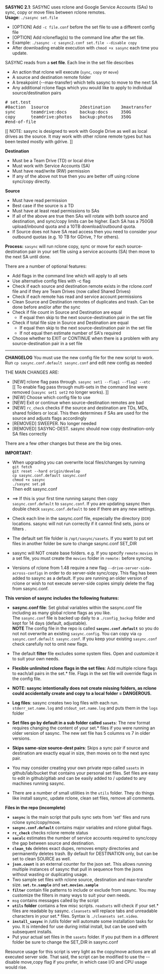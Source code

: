 **SASYNC 2.1**:   SASYNC uses rclone and Google Service Accounts (SAs) to sync, copy or move files between rclone remotes.  
**Usage**:  `./sasync set.file`
- [OPTION] Add `-c file.conf` before the set file to use a different config file  
- [OPTION] Add rcloneflag(s) to the command line after the set file.
- Example: `./sasync -c sasync2.conf set.file --disable copy`
- After downloading enable execution with `chmod +x sasync` each time you update.  

SASYNC reads from a **set file**. Each line in the set file describes 
- An action that rclone will execute (`sync`, `copy` or `move`)
- A source and destination remote folder
- A breakpoint (--max-transfer) which tells sasync to move to the next SA
- Any additional rclone flags which you would like to apply to individual source/destination pairs
<pre>
# set.test
#0action  1source            2destination    3maxtransfer   4rcloneflags
sync      teamdrive:docs     backup:docs     350G
copy      teamdrive:photos   backup:photos   350G           --transfers=8
#end-of-file
</pre>

[[ NOTE: sasync is designed to work with Google Drive as well as local drives as the source. It may work with other rclone remote types but has been tested mostly with gdrive. ]]

**Destination** 
- Must be a Team Drive (TD) or local drive
- Must work with Service Accounts (SA) 
- Must have read/write (RW) permission
- If any of the above not true then you are better off using rclone sync/copy directly.

**Source** 
- Must have read permission 
- Best case if the source is a TD
- Must have at least read permissions to SAs
- If all of the above are true then SAs will rotate with both source and destination, and sync/copy limits can be higher. Each SA has a 750GB upload/inbound quota and a 10TB download/outbound quota.
- If Source does not have SA read access then you need to consider your outbound quotas (e.g. 10 TB for GDrive, ? for others).

**Process:**  `sasync` will run rclone copy, sync or move for each source-destination pair in your set file using a service accounts (SA)
then move to the next SA until done.

There are a number of optional features:
- Add flags in the command line which will apply to all sets
- Use alternative config files with -c flag
- Check if each source and destination remote exists in the rclone.conf file and if they are Team Drives (now called Shared Drives)
- Check if each remote has read and service account permissions
- Clean Source and Destination remotes of duplicates and trash. Can be done before and/or after the sync
- Check if file count in Source and Destination are equal
  - If equal then skip to the next source-destination pair in the set file
- Check if total file size in Source and Destination are equal
  - If equal then skip to the next source-destination pair in the set file
  - If not equal then estimate number of SA's required
- Choose whether to EXIT or CONTINUE when there is a problem with any source-destination pair in a set file


---
**CHANGELOG**
You must use the new config file for the new script to work. Run `cp sasync.conf.default sasync.conf` and edit new config as needed    

THE MAIN CHANGES ARE:    
- [NEW] rclone flag pass through. `sasync set1 --flag1 --flag2 --etc`  
   [[ To enable flag pass through multi-sets in the command line were removed (`sasync set1 set2` no longer works). ]]    
- [NEW] Choose which config file to use
- [NEW] Exit or continue when source-destination remotes are bad
- [NEW] `rc_check` checks if the source and destination are TDs, MDs, shared folders or local. This then determines if SAs are used for the source and adjusts flags accordingly
- [REMOVED] SWEEPER. No longer needed   
- [REMOVED] SASYNC-DEST. sasync should now copy destination-only SA files correctly     

There are a few other changes but these are the big ones.    

**IMPORTANT**:   

- When upgrading you can overwrite local files/changes by running  
  `git fetch`  
  `git reset --hard origin/develop`  
  `cp sasync.conf.default sasync.conf`  
  `chmod +x sasync`  
  `./sasync set.p8`  
  Then edit sasync.conf 

- ==>  If this is your first time running sasync then copy `sasync.conf.default` to `sasync.conf`. If you are updating sasync then double check `sasync.conf.default` to see if there are any new settings.   

- Check each line in the sasync.conf file, especially the directory (`DIR`) locations. sasync will not run correctly if it cannot find sets, jsons or filters .    

- The default set file folder is `/opt/sasync/sasets`. If you want to put set files in another folder be sure to change sasync.conf SET_DIR    

- sasync will NOT create base folders. e.g. If you specify `remote:movies` in a set file, you must create the `movies` folder in `remote:` before syncing.    

- Versions of rclone from 1.48 require a new flag `--drive-server-side-across-configs` in order to do server-side sync/copy. This flag has been added to sasync as a default. If you are running an older version of rclone or wish to not execute server-side copies simply delete the flag from sasync.conf.  

**This version of sasync includes the following features:**

*  **sasync.conf file**:  Set global variables within the sasync.conf file including as many global rclone flags as you like.   
The `sasync.conf` file is backed up daily to a `./config_backup` folder and kept for 14 days (default, adjustable).    
**NOTE** The config file in the repo is called **`sasync.conf.default`** so you do not not overwrite an existing `sasync.config`.
You can copy via `cp sasync.conf.default sasync.conf`. If you keep your existing `sasync.conf` check carefully not to omit new flags.     
*  The default **filter** file excludes some system files. Open and customize it to suit your own needs.

*  **Flexible unlimited rclone flags in the set files**:  Add multiple rclone flags to each/all pairs in the set.* file. Flags in the set file will override
flags in the config file.

* **NOTE: sasync intentionally does not create missing folders, as rclone could accidentally create and copy to a local folder = DANGEROUS.**

*  **Log files**:  sasync creates two log files with each run. `stderr_set.name.log` and `stdout_set.name.log` and puts them in the `logs` folder

*  **Set files go by default in a sub folder called `sasets`**:  The new format requires changing the content of your set.* files if you were
running an older version of sasync.  The new set file has 5 columns vs 7 in older versions.

*  **Skips same-size source-dest pairs**:  Skips a sync pair if source and destination are exactly equal in size, then moves on to the next sync pair.

*  You may consider creating your own private repo called `sasets` in github/lab/bucket that contains your personal set files. 
Set files are easy to edit in github/gitlab and can be easily added to / updated to any machines running sasync.

* There are a number of small utilities in the `utils` folder. They do things like install sasync, update rclone, clean set files, remove all comments.

**Files in the repo (incomplete)**
- **`sasync`** is the main script that pulls sync sets from 'set' files and runs rclone sync/copy/move.
- **`sasync.conf.default`** contains major variables and rclone global flags.
- **`rc_check`** checks rclone remote status
- **`sacalc`** estimates the number of service accounts required to sync/copy the gap between source and destination.
- **`clean_tds`** deletes exact dupes, removes empty directories and permanently deletes trash. By default for DESTINATION only, 
but can be set to clean SOURCE as well.
- **`json.count`** is an external counter for the json set. This allows running multiple instances of sasync that pull in 
sequence from the jsons without wasting or duplicating usage.
- Two sample set files with rclone source, destination and max-transfer size. **`set.tv.sample`** and **`set.movies.sample`**
- **`filter`** contain file patterns to include or exclude from sasync. You may customize the filters in many ways to suit your own needs.
- `msg` contains messages called by the script
- **`utils` folder** contains a few misc scripts. `readsets` will check if your set.* files are readable by sasync. `cleansets` will 
replace tabs and unreadable characters in your set.* files. Syntax is `./cleansets set.video`.
- **`install_sasync`** in /utils folder will automate some installation tasks for you. It is intended for use during initial install, but can be used with subsequent installs.
- Put your actual set files in the `sasets` folder. If you put them in a different folder be sure to change the SET_DIR in sasync.conf

Resource usage for this script is very light as the copy/move actions are all executed server side. That said, the script can be modified to use the
--disable move,copy flag if you prefer, in which case I/O and CPU usage would rise.

